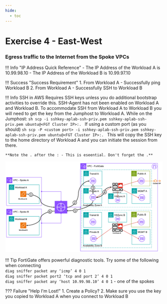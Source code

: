 ```yaml
---
hide:
  - toc
---
```

# Exercise 4 - East-West

### Egress traffic to the Internet from the Spoke VPCs

!!! Info "IP Address Quick Reference"
    - The IP Address of the Workload A is 10.99.98.10
    - The IP Address of the Workload B is 10.99.97.10

!!! Success "Success Requirement"
    1. From Workload A - Successfully ping Workload B
    2. From Workload A - Successfully SSH to Workload B 

!!! Info
    SSH in AWS Requires SSH keys unless you do additional bootstrap activities to override this. SSH-Agent has not been enabled on Workload A and Workload B. To accommodate SSH from Workload A to Workload B you will need to get the key from the Jumphost to Workload A. While on the Jumphost:
    ```sh
    scp -i sshkey-aplab-ssh-priv.pem sshkey-aplab-ssh-priv.pem ubuntu@<FGT Cluster IP>:.
    ```
    If using a custom port (as you should)
    ```sh
    scp -P <custom port> -i sshkey-aplab-ssh-priv.pem sshkey-aplab-ssh-priv.pem ubuntu@<FGT Cluster IP>:.
    ```
    This will copy the SSH key to the home directory of Workload A and you can initiate the session from there.

    **Note the . after the : - This is eseential. Don't forget the .**

![East-West](./images/eastwest.png "East-West")

!!! Tip
    FortiGate offers powerful diagnostic tools. Try some of the following when connecting  
    `diag sniffer packet any ‘icmp’ 4 0 1`   
    `diag sniffer packet port2 ‘tcp and port 2’ 4 0 1`   
    `diag sniffer packet any ‘host 10.99.98.10’ 4 0 1` - one of the spokes

??? Failure "Help I'm Lost!"
    1. Create a Policy?
    2. Make sure you use the key you copied to Workload A when you connect to Workload B
